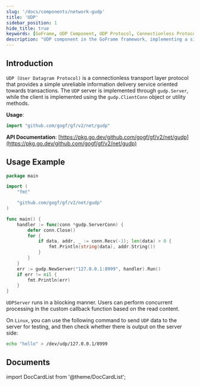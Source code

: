 ```yaml
---
slug: '/docs/components/network-gudp'
title: 'UDP'
sidebar_position: 1
hide_title: true
keywords: [GoFrame, UDP Component, UDP Protocol, Connectionless Protocol, gudp.Server, gudp.Conn, API Documentation, gudp Usage, NewServer, SetAddress]
description: "UDP component in the GoFrame framework, implementing a simple unreliable information delivery service using gudp.Server and gudp.Conn for the UDP protocol. Provides example code on creating and running a UDP server, along with related API documentation links for reference."
---
```


## Introduction
`UDP (User Datagram Protocol)` is a connectionless transport layer protocol that provides a simple unreliable information delivery service oriented towards transactions. The `UDP` server is implemented through `gudp.Server`, while the client is implemented using the `gudp.ClientConn` object or utility methods.

**Usage**:

```go
import "github.com/gogf/gf/v2/net/gudp"
```

**API Documentation**: [https://pkg.go.dev/github.com/gogf/gf/v2/net/gudp](https://pkg.go.dev/github.com/gogf/gf/v2/net/gudp)


## Usage Example

```go
package main

import (
    "fmt"

    "github.com/gogf/gf/v2/net/gudp"
)

func main() {
    handler := func(conn *gudp.ServerConn) {
        defer conn.Close()
        for {
            if data, addr, _ := conn.Recv(-1); len(data) > 0 {
                fmt.Println(string(data), addr.String())
            }
        }
    }
    err := gudp.NewServer("127.0.0.1:8999", handler).Run()
    if err != nil {
        fmt.Println(err)
    }
}
```

`UDPServer` runs in a blocking manner. Users can perform concurrent processing in the custom callback function based on the read content.

On `Linux`, you can use the following command to send `UDP` data to the server for testing, and then check whether there is output on the server side:

```bash
echo "hello" > /dev/udp/127.0.0.1/8999
```

## Documents
import DocCardList from '@theme/DocCardList';

<DocCardList />
